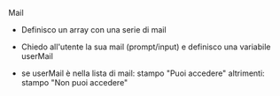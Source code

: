 Mail

- Definisco un array con una serie di mail

- Chiedo all'utente la sua mail (prompt/input) e definisco una variabile userMail

- se userMail è nella lista di mail:
    stampo "Puoi accedere"
  altrimenti:
    stampo "Non puoi accedere"  

